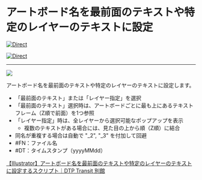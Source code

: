 # アートボード名を最前面のテキストや特定のレイヤーのテキストに設定

[![Direct](https://img.shields.io/badge/Direct%20Link-SmartArtboardRenamer.jsx-ffcc00.svg)](https://github.com/swwwitch/illustrator-scripts/blob/master/jsx/artboard/SmartArtboardRenamer.jsx)

[![Direct](https://img.shields.io/badge/Back%20to%20home-All%20scripts-cccccc.svg)](https://github.com/swwwitch/illustrator-scripts/blob/master/README.md)

---

![](https://www.dtp-transit.jp/images/ss-1076-614-72-20250713-080346.png)

アートボード名を最前面のテキストや特定のレイヤーのテキストに設定します。

- 「最前面のテキスト」または「レイヤー指定」を選択
- 「最前面のテキスト」選択時は、アートボードごとに最も上にあるテキストフレーム（Z順で前面）を1つ参照
- 「レイヤー指定」時は、全レイヤーから選択可能なポップアップを表示
    - 複数のテキストがある場合には、見た目の上から順（Z順）に結合
- 同名が重複する場合は自動で "_2", "_3" を付加して回避
- \#FN：ファイル名
- \#DT：タイムスタンプ（yyyyMMdd）

[【Illustrator】アートボード名を最前面のテキストや特定のレイヤーのテキストに設定するスクリプト｜DTP Transit 別館](https://note.com/dtp_tranist/n/ne0934ee22972)
